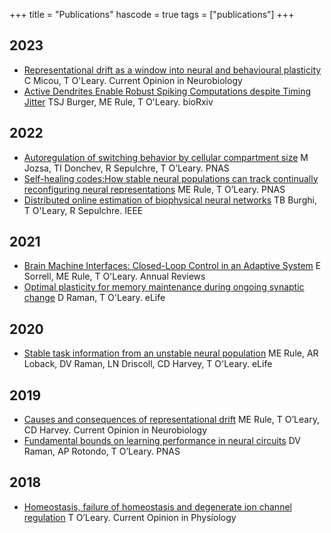 +++
title = "Publications"
hascode = true
tags = ["publications"]
+++

## 2023
- [Representational drift as a window into neural and behavioural plasticity](https://www.sciencedirect.com/science/article/abs/pii/S0959438823000715) C Micou, T O'Leary. Current Opinion in Neurobiology
- [Active Dendrites Enable Robust Spiking Computations despite Timing Jitter](https://www.biorxiv.org/content/10.1101/2023.03.22.533815v1.abstract) TSJ Burger, ME Rule, T O'Leary. bioRxiv

## 2022
- [Autoregulation of switching behavior by cellular compartment size](https://www.pnas.org/doi/abs/10.1073/pnas.2116054119) M Jozsa, TI Donchev, R Sepulchre, T O’Leary. PNAS
- [Self-healing codes:How stable neural populations can track continually reconfiguring neural representations](https://www.pnas.org/doi/abs/10.1073/pnas.2106692119) ME Rule, T O’Leary. PNAS
- [Distributed online estimation of biophysical neural networks](https://ieeexplore.ieee.org/abstract/document/9993018) TB Burghi, T O'Leary, R Sepulchre. IEEE

## 2021
- [Brain Machine Interfaces: Closed-Loop Control in an Adaptive System](https://www.annualreviews.org/doi/abs/10.1146/annurev-control-061720-012348) E Sorrell, ME Rule, T O'Leary. Annual Reviews
- [Optimal plasticity for memory maintenance during ongoing synaptic change](https://elifesciences.org/articles/62912.pdf) D Raman, T O'Leary. eLife

## 2020
- [Stable task information from an unstable neural population](https://elifesciences.org/articles/51121.pdf) ME Rule, AR Loback, DV Raman, LN Driscoll, CD Harvey, T O'Leary. eLife

## 2019
- [Causes and consequences of representational drift](https://www.ncbi.nlm.nih.gov/pmc/articles/PMC7385530/) ME Rule, T O’Leary, CD Harvey. Current Opinion in Neurobiology
- [Fundamental bounds on learning performance in neural circuits](https://www.pnas.org/doi/full/10.1073/pnas.1813416116) DV Raman, AP Rotondo, T O’Leary. PNAS

## 2018
- [Homeostasis, failure of homeostasis and degenerate ion channel regulation](https://www.sciencedirect.com/science/article/pii/S2468867318300063) T O’Leary. Current Opinion in Physiology
